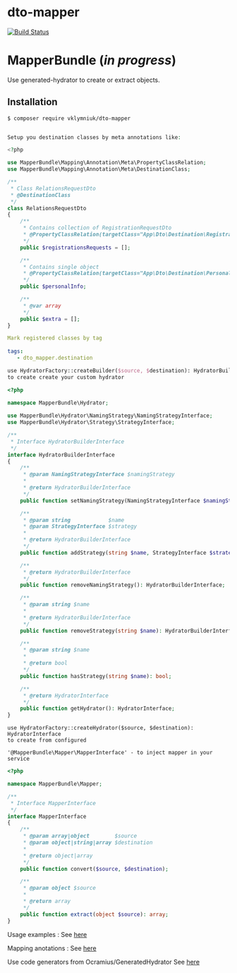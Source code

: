 # dto-mapper
[![Build Status](https://travis-ci.org/vklymniuk/dto-mapper.svg?branch=master)](https://travis-ci.org/vklymniuk/dto-mapper)


# MapperBundle (*in progress*)

Use generated-hydrator to create or extract objects. 

## Installation
```bash
$ composer require vklymniuk/dto-mapper
```

```php

Setup you destination classes by meta annotations like:

<?php

use MapperBundle\Mapping\Annotation\Meta\PropertyClassRelation;
use MapperBundle\Mapping\Annotation\Meta\DestinationClass;

/**
 * Class RelationsRequestDto
 * @DestinationClass
 */
class RelationsRequestDto
{
    /**
     * Contains collection of RegistrationRequestDto
     * @PropertyClassRelation(targetClass="App\Dto\Destination\RegistrationRequestDto", multiply="true")
     */
    public $registrationsRequests = [];

    /**
     * Contains single object
     * @PropertyClassRelation(targetClass="App\Dto\Destination\PersonalInfoDto")
     */
    public $personalInfo;

    /**
     * @var array
     */
    public $extra = [];
}    
``` 

 ```yaml
 Mark registered classes by tag
  
 tags:
    - dto_mapper.destination
``` 

```tex
use HydratorFactory::createBuilder($source, $destination): HydratorBuilderInterface; 
to create create your custom hydrator

```
```php
<?php
    
namespace MapperBundle\Hydrator;

use MapperBundle\Hydrator\NamingStrategy\NamingStrategyInterface;
use MapperBundle\Hydrator\Strategy\StrategyInterface;

/**
 * Interface HydratorBuilderInterface
 */
interface HydratorBuilderInterface
{
    /**
     * @param NamingStrategyInterface $namingStrategy
     *
     * @return HydratorBuilderInterface
     */
    public function setNamingStrategy(NamingStrategyInterface $namingStrategy): HydratorBuilderInterface;

    /**
     * @param string            $name
     * @param StrategyInterface $strategy
     *
     * @return HydratorBuilderInterface
     */
    public function addStrategy(string $name, StrategyInterface $strategy): HydratorBuilderInterface;

    /**
     * @return HydratorBuilderInterface
     */
    public function removeNamingStrategy(): HydratorBuilderInterface;

    /**
     * @param string $name
     *
     * @return HydratorBuilderInterface
     */
    public function removeStrategy(string $name): HydratorBuilderInterface;

    /**
     * @param string $name
     *
     * @return bool
     */
    public function hasStrategy(string $name): bool;

    /**
     * @return HydratorInterface
     */
    public function getHydrator(): HydratorInterface;
}
``` 

```text
use HydratorFactory::createHydrator($source, $destination): HydratorInterface 
to create from configured

'@MapperBundle\Mapper\MapperInterface' - to inject mapper in your service
``` 

```php
<?php

namespace MapperBundle\Mapper;

/**
 * Interface MapperInterface
 */
interface MapperInterface
{
    /**
     * @param array|object        $source
     * @param object|string|array $destination
     *
     * @return object|array
     */
    public function convert($source, $destination);

    /**
     * @param object $source
     *
     * @return array
     */
    public function extract(object $source): array;
}

``` 

Usage examples : See [here](https://github.com/vklymniuk/dto-mapper/blob/master/src/Resource/docs/examples/array-to-array)


Mapping anotations : See [here](https://github.com/vklymniuk/dto-mapper/blob/master/tests/DataFixtures/Dto/Destination/RelationsRequestDto.php)

Use code generators from Ocramius/GeneratedHydrator See [here](https://github.com/Ocramius/GeneratedHydrator)